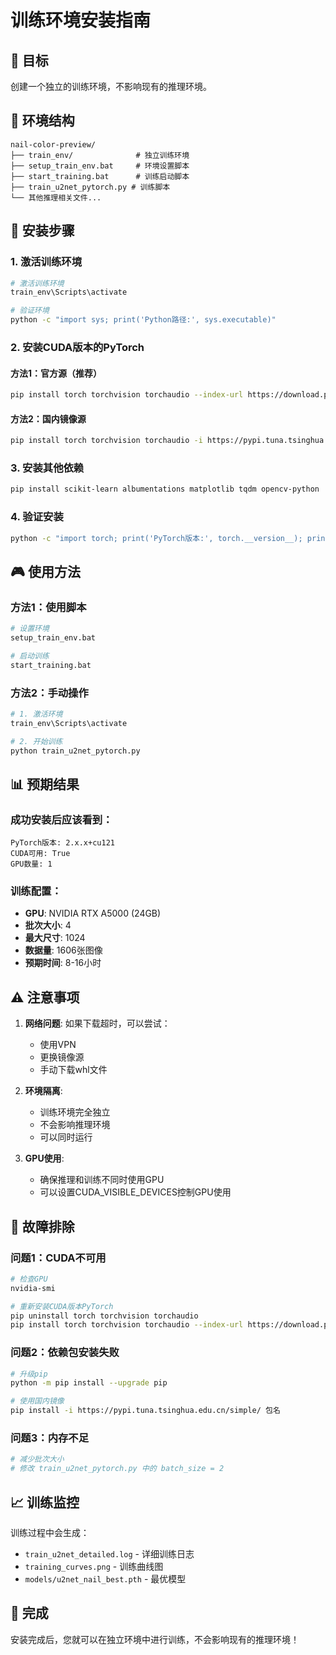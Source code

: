# 训练环境安装指南

## 🎯 目标
创建一个独立的训练环境，不影响现有的推理环境。

## 📁 环境结构
```
nail-color-preview/
├── train_env/              # 独立训练环境
├── setup_train_env.bat     # 环境设置脚本
├── start_training.bat      # 训练启动脚本
├── train_u2net_pytorch.py # 训练脚本
└── 其他推理相关文件...
```

## 🚀 安装步骤

### 1. 激活训练环境
```bash
# 激活训练环境
train_env\Scripts\activate

# 验证环境
python -c "import sys; print('Python路径:', sys.executable)"
```

### 2. 安装CUDA版本的PyTorch

#### 方法1：官方源（推荐）
```bash
pip install torch torchvision torchaudio --index-url https://download.pytorch.org/whl/cu121
```

#### 方法2：国内镜像源
```bash
pip install torch torchvision torchaudio -i https://pypi.tuna.tsinghua.edu.cn/simple/
```

### 3. 安装其他依赖
```bash
pip install scikit-learn albumentations matplotlib tqdm opencv-python
```

### 4. 验证安装
```bash
python -c "import torch; print('PyTorch版本:', torch.__version__); print('CUDA可用:', torch.cuda.is_available()); print('GPU数量:', torch.cuda.device_count() if torch.cuda.is_available() else 0)"
```

## 🎮 使用方法

### 方法1：使用脚本
```bash
# 设置环境
setup_train_env.bat

# 启动训练
start_training.bat
```

### 方法2：手动操作
```bash
# 1. 激活环境
train_env\Scripts\activate

# 2. 开始训练
python train_u2net_pytorch.py
```

## 📊 预期结果

### 成功安装后应该看到：
```
PyTorch版本: 2.x.x+cu121
CUDA可用: True
GPU数量: 1
```

### 训练配置：
- **GPU**: NVIDIA RTX A5000 (24GB)
- **批次大小**: 4
- **最大尺寸**: 1024
- **数据量**: 1606张图像
- **预期时间**: 8-16小时

## ⚠️ 注意事项

1. **网络问题**: 如果下载超时，可以尝试：
   - 使用VPN
   - 更换镜像源
   - 手动下载whl文件

2. **环境隔离**: 
   - 训练环境完全独立
   - 不会影响推理环境
   - 可以同时运行

3. **GPU使用**:
   - 确保推理和训练不同时使用GPU
   - 可以设置CUDA_VISIBLE_DEVICES控制GPU使用

## 🔧 故障排除

### 问题1：CUDA不可用
```bash
# 检查GPU
nvidia-smi

# 重新安装CUDA版本PyTorch
pip uninstall torch torchvision torchaudio
pip install torch torchvision torchaudio --index-url https://download.pytorch.org/whl/cu121
```

### 问题2：依赖包安装失败
```bash
# 升级pip
python -m pip install --upgrade pip

# 使用国内镜像
pip install -i https://pypi.tuna.tsinghua.edu.cn/simple/ 包名
```

### 问题3：内存不足
```bash
# 减少批次大小
# 修改 train_u2net_pytorch.py 中的 batch_size = 2
```

## 📈 训练监控

训练过程中会生成：
- `train_u2net_detailed.log` - 详细训练日志
- `training_curves.png` - 训练曲线图
- `models/u2net_nail_best.pth` - 最优模型

## 🎉 完成

安装完成后，您就可以在独立环境中进行训练，不会影响现有的推理环境！ 